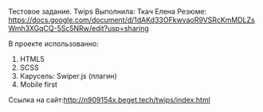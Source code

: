 Тестовое задание. Twips
Выполнила: Ткач Елена 
Резюме: https://docs.google.com/document/d/1dAKd33OFkwvaoR9VSRcKmMDLZsWmh3XGqCQ-5Sc5NRw/edit?usp=sharing


В проекте использованно:
1. HTML5
2. SCSS
3. Карусель: Swiper.js (плагин)
4. Mobile first

Cсылка на сайт:http://n909154x.beget.tech/twips/index.html
